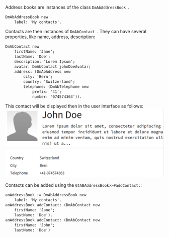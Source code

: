 Address books are instances of the class `DmAbAddressBook `.

```Smalltalk
DmAbAddressBook new
    label: 'My contacts'. 
```

Contacts are then instances of `DmAbContact `. They can have several properties, like name, address, description:

```Smalltalk
DmAbContact new
    firstName: 'Jane';
    lastName: 'Doe';
    description: 'Lorem Ipsum';
    avatar: DmAbContact johnDoeAvatar;
    address: (DmAbAddress new
        city: 'Bern';
        country: 'Switzerland';
        telephone: (DmAbTelephone new 
            prefix: '41'; 
            number: '074574363')).
```

This contact will be displayed then in the user interface as follows:
![John Doe](JohnDoeContact.png)


Contacts can be added using the `GtABAddressBook>>#addContact:`:

```Smalltalk
anAddressBook := DmAbAddressBook new
    label: 'My contacts'.
anAddressBook addContact: (DmAbContact new
    firstName: 'Jane';
    lastName: 'Doe').
anAddressBook addContact: (DmAbContact new
    firstName: 'John';
    lastName: 'Doe')
```
